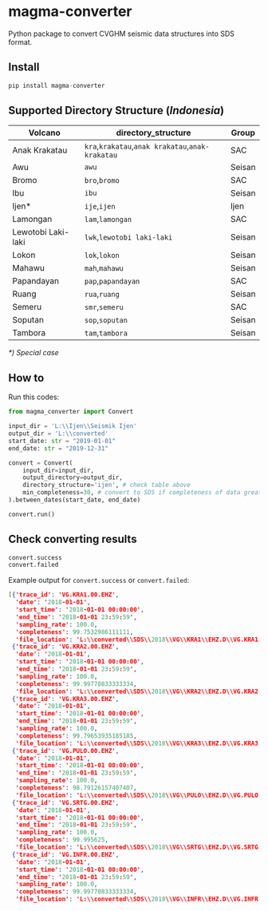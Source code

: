 # magma-converter
Python package to convert CVGHM seismic data structures into SDS format.

## Install
```python
pip install magma-converter
```

## Supported Directory Structure (_Indonesia_)
| Volcano            | directory_structure                              | Group |
|--------------------|--------------------------------------------------|-------|
| Anak Krakatau      | `kra`,`krakatau`,`anak krakatau`,`anak-krakatau` |SAC    |
| Awu                | `awu`                                            |Seisan |
| Bromo              | `bro`,`bromo`                                    |SAC    |
| Ibu                | `ibu`                                            |Seisan |
| Ijen*              | `ije`,`ijen`                                     |Ijen   |
| Lamongan           | `lam`,`lamongan`                                 |SAC    |
| Lewotobi Laki-laki | `lwk`,`lewotobi laki-laki`                       |Seisan |
| Lokon              | `lok`,`lokon`                                    |Seisan |
| Mahawu             | `mah`,`mahawu`                                   |Seisan |
| Papandayan         | `pap`,`papandayan`                               |SAC    |
| Ruang              | `rua`,`ruang`                                    |Seisan |
| Semeru             | `smr`,`semeru`                                   |SAC    |
| Soputan            | `sop`,`soputan`                                  |Seisan |
| Tambora            | `tam`,`tambora`                                  |Seisan |
_*) Special case_

## How to
Run this codes:
```python
from magma_converter import Convert

input_dir = 'L:\\Ijen\\Seismik Ijen'
output_dir = 'L:\\converted'
start_date: str = "2019-01-01"
end_date: str = "2019-12-31"

convert = Convert(
    input_dir=input_dir,
    output_directory=output_dir,
    directory_structure='ijen', # check table above
    min_completeness=30, # convert to SDS if completeness of data greater than 30%
).between_dates(start_date, end_date)

convert.run()
```

## Check converting results
```python
convert.success
convert.failed
```
Example output for `convert.success` or `convert.failed`:
```json
[{'trace_id': 'VG.KRA1.00.EHZ',
  'date': '2018-01-01',
  'start_time': '2018-01-01 00:00:00',
  'end_time': '2018-01-01 23:59:59',
  'sampling_rate': 100.0,
  'completeness': 99.7532986111111,
  'file_location': 'L:\\converted\\SDS\\2018\\VG\\KRA1\\EHZ.D\\VG.KRA1.00.EHZ.D.2018.001'},
 {'trace_id': 'VG.KRA2.00.EHZ',
  'date': '2018-01-01',
  'start_time': '2018-01-01 00:00:00',
  'end_time': '2018-01-01 23:59:59',
  'sampling_rate': 100.0,
  'completeness': 99.99770833333334,
  'file_location': 'L:\\converted\\SDS\\2018\\VG\\KRA2\\EHZ.D\\VG.KRA2.00.EHZ.D.2018.001'},
 {'trace_id': 'VG.KRA3.00.EHZ',
  'date': '2018-01-01',
  'start_time': '2018-01-01 00:00:00',
  'end_time': '2018-01-01 23:59:59',
  'sampling_rate': 100.0,
  'completeness': 99.79653935185185,
  'file_location': 'L:\\converted\\SDS\\2018\\VG\\KRA3\\EHZ.D\\VG.KRA3.00.EHZ.D.2018.001'},
 {'trace_id': 'VG.PULO.00.EHZ',
  'date': '2018-01-01',
  'start_time': '2018-01-01 00:00:00',
  'end_time': '2018-01-01 23:59:59',
  'sampling_rate': 100.0,
  'completeness': 98.79126157407407,
  'file_location': 'L:\\converted\\SDS\\2018\\VG\\PULO\\EHZ.D\\VG.PULO.00.EHZ.D.2018.001'},
 {'trace_id': 'VG.SRTG.00.EHZ',
  'date': '2018-01-01',
  'start_time': '2018-01-01 00:00:00',
  'end_time': '2018-01-01 23:59:59',
  'sampling_rate': 100.0,
  'completeness': 99.995625,
  'file_location': 'L:\\converted\\SDS\\2018\\VG\\SRTG\\EHZ.D\\VG.SRTG.00.EHZ.D.2018.001'},
 {'trace_id': 'VG.INFR.00.EHZ',
  'date': '2018-01-01',
  'start_time': '2018-01-01 00:00:00',
  'end_time': '2018-01-01 23:59:59',
  'sampling_rate': 100.0,
  'completeness': 99.99770833333334,
  'file_location': 'L:\\converted\\SDS\\2018\\VG\\INFR\\EHZ.D\\VG.INFR.00.EHZ.D.2018.001'}]
```
